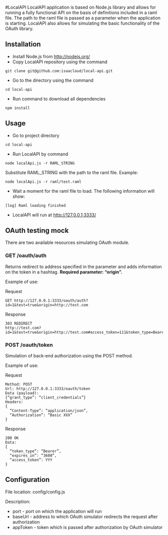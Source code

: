 #LocalAPI
LocalAPI application is based on Node.js library and allows for running a fully functional API on the basis of definitions included in a raml file.
The path to the raml file is passed as a parameter when the application is starting.
LocalAPI also allows for simulating the basic functionality of the OAuth library.

## Installation
- Install Node.js from http://nodejs.org/
- Copy LocalAPI repository using the command
```
git clone git@github.com:isaacloud/local-api.git
```
- Go to the directory using the command
```
cd local-api
```
- Run command to download all dependencies
```
npm install
```

## Usage
- Go to project directory
```
cd local-api
```
- Run LocalAPI by command
```
node localApi.js -r RAML_STRING
```
Substitute RAML_STRING with the path to the raml file. Example:
```
node localApi.js -r raml/test.raml
```
- Wait a moment for the raml file to load. The following information will show:
```
[log] Raml loading finished
```
- LocalAPI will run at http://127.0.0.1:3333/

## OAuth testing mock
There are two available resources simulating OAuth module.

### GET /oauth/auth
Returns redirect to address specified in the parameter and adds information on the token in a hashtag.
**Required parameter: “origin”.**

Example of use:

Request
```
GET http://127.0.0.1:3333/oauth/auth?id=1&test=true&origin=http://test.com
```
Response
```
303 REDIRECT
http://test.com?id=1&test=true&origin=http://test.com#access_token=111&token_type=Bearer&expires_in=3600
```

### POST /oauth/token
Simulation of back-end authorization using the POST method.

Example of use:

Request
```
Method: POST
Url: http://127.0.0.1:3333/oauth/token
Data (payload):
{“grant_type”: “client_credentials”}
Headers:
{
  “Content-Type”: “application/json”,
  “Authorization”: “Basic XXX”
}
```
Response
```
200 OK
Data:
{
  “token_type”: “Bearer”,
  “expires_in”: “3600”,
  “access_token”: YYY
}
```

## Configuration
File location: config/config.js

Description:
- port - port on which the application will run
- baseUrl - address to which OAuth simulator redirects the request after authorization
- appToken - token which is passed after authorization by OAuth simulator
